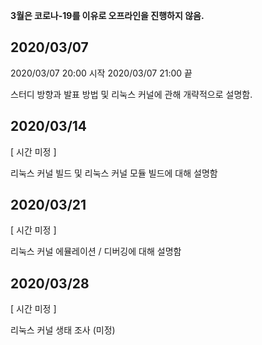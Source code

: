 **3월은 코로나-19를 이유로 오프라인을 진행하지 않음.**

## 2020/03/07

2020/03/07 20:00 시작
2020/03/07 21:00 끝

스터디 방향과 발표 방법 및 리눅스 커널에 관해 개략적으로 설명함.

## 2020/03/14

[ 시간 미정 ]

리눅스 커널 빌드 및 리눅스 커널 모듈 빌드에 대해 설명함

## 2020/03/21

[ 시간 미정 ]

리눅스 커널 에뮬레이션 / 디버깅에 대해 설명함

## 2020/03/28

[ 시간 미정 ]

리눅스 커널 생태 조사 (미정)

